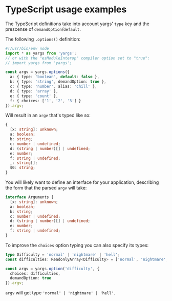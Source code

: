 # TypeScript usage examples

The TypeScript definitions take into account yargs' `type` key and the prescense of
`demandOption`/`default`.

The following `.options()` definition:

```typescript
#!/usr/bin/env node
import * as yargs from 'yargs';
// or with the "esModuleInterop" compiler option set to "true":
// import yargs from 'yargs';

const argv = yargs.options({
  a: { type: 'boolean', default: false },
  b: { type: 'string', demandOption: true },
  c: { type: 'number', alias: 'chill' },
  d: { type: 'array' },
  e: { type: 'count' },
  f: { choices: ['1', '2', '3'] }
}).argv;
```

Will result in an `argv` that's typed like so:

```typescript
{
  [x: string]: unknown;
  a: boolean;
  b: string;
  c: number | undefined;
  d: (string | number)[] | undefined;
  e: number;
  f: string | undefined;
  _: string[];
  $0: string;
}
```


You will likely want to define an interface for your application, describing the form that
the parsed `argv` will take:

```typescript
interface Arguments {
  [x: string]: unknown;
  a: boolean;
  b: string;
  c: number | undefined;
  d: (string | number)[] | undefined;
  e: number;
  f: string | undefined;
}
```

To improve the `choices` option typing you can also specify its types:

```typescript
type Difficulty = 'normal' | 'nightmare' | 'hell';
const difficulties: ReadonlyArray<Difficulty> = ['normal', 'nightmare', 'hell'];

const argv = yargs.option('difficulty', {
  choices: difficulties,
  demandOption: true
}).argv;
```

`argv` will get  type `'normal' | 'nightmare' | 'hell'`.
